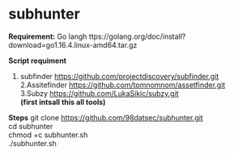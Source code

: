 # subhunter


<b>Requirement:</b>
Go langh ttps://golang.org/doc/install?download=go1.16.4.linux-amd64.tar.gz

<b>Script requiment </b> <br>
1. subfinder https://github.com/projectdiscovery/subfinder.git <br>
2.Assitefinder https://github.com/tomnomnom/assetfinder.git<br>
3.Subzy https://github.com/LukaSikic/subzy.git <br>
<b>(first intsall this all tools)</b> <br>

<b>Steps</b>
git clone https://github.com/98datsec/subhunter.git <br>
cd subhunter <br>
chmod +c subhunter.sh <br>
./subhunter.sh <br>
